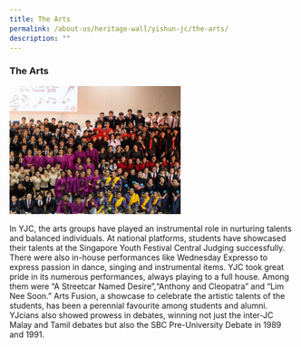 ```yaml
---
title: The Arts
permalink: /about-us/heritage-wall/yishun-jc/the-arts/
description: ""
---
```

### **The Arts**

<img src="/images/yishunjc7.jpg" style="width:60%;">

In YJC, the arts groups have played an instrumental role in nurturing talents and balanced individuals. At national platforms, students have showcased their talents at the Singapore Youth Festival Central Judging successfully. There were also in-house performances like Wednesday Expresso to express passion in dance, singing and instrumental items. YJC took great pride in its numerous performances, always playing to a full house. Among them were “A Streetcar Named Desire”,“Anthony and Cleopatra” and “Lim Nee Soon.” Arts Fusion, a showcase to celebrate the artistic talents of the students, has been a perennial favourite among students and alumni. YJcians also showed prowess in debates, winning not just the inter-JC Malay and Tamil debates but also the SBC Pre-University Debate in 1989 and 1991.